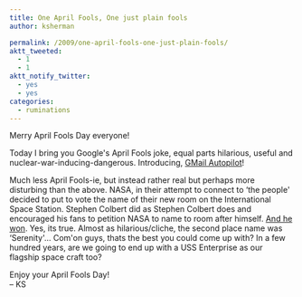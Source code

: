 ```yaml
---
title: One April Fools, One just plain fools
author: ksherman

permalink: /2009/one-april-fools-one-just-plain-fools/
aktt_tweeted:
  - 1
  - 1
aktt_notify_twitter:
  - yes
  - yes
categories:
  - ruminations
---
```

Merry April Fools Day everyone!

Today I bring you Google's April Fools joke, equal parts hilarious, useful and nuclear-war-inducing-dangerous. Introducing, <a href="http://mail.google.com/mail/help/autopilot/index.html" target="_blank">GMail Autopilot</a>!

Much less April Fools-ie, but instead rather real but perhaps more disturbing than the above. NASA, in their attempt to connect to &#8216;the people' decided to put to vote the name of their new room on the International Space Station. Stephen Colbert did as Stephen Colbert does and encouraged his fans to petition NASA to name to room after himself. <a href="http://www.msnbc.msn.com/id/29981048/" target="_blank">And he won</a>. Yes, its true. Almost as hilarious/cliche, the second place name was &#8216;Serenity'... Com'on guys, thats the best you could come up with? In a few hundred years, are we going to end up with a USS Enterprise as our flagship space craft too?

Enjoy your April Fools Day!  
– KS